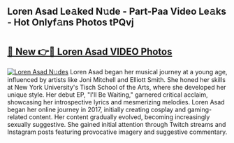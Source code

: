 ## Loren Asad Le𝚊ked N𝚞de - Part-Paa Video Le𝚊ks - Hot Onlyf𝚊ns Photos tPQvj

# <h2><a href="http://ab49850.deff.icu/?id=Loren+Asad">🔗 New 👉🔴 Loren Asad VIDEO Photos</a></h2>

[![Loren Asad N𝚞des](https://i.imgur.com/rIISA9y.gif)](http://ab49850.deff.icu/?id=Loren+Asad)
Loren Asad began her musical journey at a young age, influenced by artists like Joni Mitchell and Elliott Smith. She honed her skills at New York University's Tisch School of the Arts, where she developed her unique style. Her debut EP, "I'll Be Waiting," garnered critical acclaim, showcasing her introspective lyrics and mesmerizing melodies. Loren Asad began her online journey in 2017, initially creating cosplay and gaming-related content. Her content gradually evolved, becoming increasingly sexually suggestive. She gained initial attention through Twitch streams and Instagram posts featuring provocative imagery and suggestive commentary.
